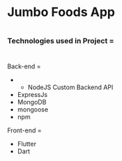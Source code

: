 # Jumbo Foods App
#
### Technologies used in Project =
# 
Back-end =
 - - NodeJS Custom Backend API
 - ExpressJs
 - MongoDB
 - mongoose
 - npm

Front-end =
- Flutter
- Dart
# 